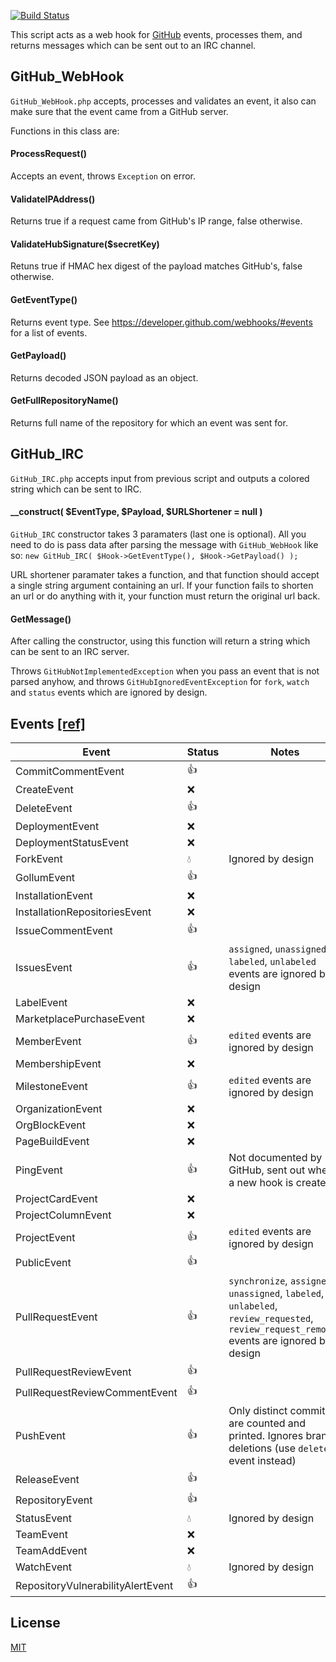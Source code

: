 [![Build Status](https://img.shields.io/travis/com/xPaw/GitHub-WebHook.svg?style=flat-square)](https://travis-ci.com/xPaw/GitHub-WebHook)

This script acts as a web hook for [GitHub](https://github.com/) events, processes them,
and returns messages which can be sent out to an IRC channel.

## GitHub_WebHook
`GitHub_WebHook.php` accepts, processes and validates an event,
it also can make sure that the event came from a GitHub server.

Functions in this class are:

#### ProcessRequest()
Accepts an event, throws `Exception` on error.

#### ValidateIPAddress()
Returns true if a request came from GitHub's IP range, false otherwise.

#### ValidateHubSignature($secretKey)
Retuns true if HMAC hex digest of the payload matches GitHub's, false otherwise.

#### GetEventType()
Returns event type.
See https://developer.github.com/webhooks/#events for a list of events.

#### GetPayload()
Returns decoded JSON payload as an object.

#### GetFullRepositoryName()
Returns full name of the repository for which an event was sent for.

## GitHub_IRC
`GitHub_IRC.php` accepts input from previous script and outputs
a colored string which can be sent to IRC.

#### __construct( $EventType, $Payload, $URLShortener = null )
`GitHub_IRC` constructor takes 3 paramaters (last one is optional).
All you need to do is pass data after parsing the message with `GitHub_WebHook`
like so: `new GitHub_IRC( $Hook->GetEventType(), $Hook->GetPayload() );`

URL shortener paramater takes a function, and that function should accept
a single string argument containing an url. If your function fails to
shorten an url or do anything with it, your function must return the
original url back.

#### GetMessage()
After calling the constructor, using this function will return
a string which can be sent to an IRC server.

Throws `GitHubNotImplementedException` when you pass an event that
is not parsed anyhow, and throws `GitHubIgnoredEventException` for
`fork`, `watch` and `status` events which are ignored by design.

## Events [\[ref\]](https://developer.github.com/v3/activity/events/types/)

Event                         | Status | Notes
----------------------------- | ------ | -----
CommitCommentEvent            | :+1: |
CreateEvent                   | :x: |
DeleteEvent                   | :+1: |
DeploymentEvent               | :x: |
DeploymentStatusEvent         | :x: |
ForkEvent                     | :droplet: | Ignored by design
GollumEvent                   | :+1: |
InstallationEvent             | :x: |
InstallationRepositoriesEvent | :x: |
IssueCommentEvent             | :+1: |
IssuesEvent                   | :+1: | `assigned`, `unassigned`, `labeled`, `unlabeled` events are ignored by design
LabelEvent                    | :x: |
MarketplacePurchaseEvent      | :x: |
MemberEvent                   | :+1: | `edited` events are ignored by design
MembershipEvent               | :x: |
MilestoneEvent                | :+1: | `edited` events are ignored by design
OrganizationEvent             | :x: |
OrgBlockEvent                 | :x: |
PageBuildEvent                | :x: |
PingEvent                     | :+1: | Not documented by GitHub, sent out when a new hook is created
ProjectCardEvent              | :x: |
ProjectColumnEvent            | :x: |
ProjectEvent                  | :+1: | `edited` events are ignored by design
PublicEvent                   | :+1: |
PullRequestEvent              | :+1: | `synchronize`, `assigned`, `unassigned`, `labeled`, `unlabeled`, `review_requested`, `review_request_removed` events are ignored by design
PullRequestReviewEvent        | :+1: |
PullRequestReviewCommentEvent | :+1: |
PushEvent                     | :+1: | Only distinct commits are counted and printed. Ignores branch deletions (use `delete` event instead)
ReleaseEvent                  | :+1: |
RepositoryEvent               | :+1: |
StatusEvent                   | :droplet: | Ignored by design
TeamEvent                     | :x: |
TeamAddEvent                  | :x: |
WatchEvent                    | :droplet: | Ignored by design
RepositoryVulnerabilityAlertEvent | :+1: |

## License
[MIT](LICENSE)
